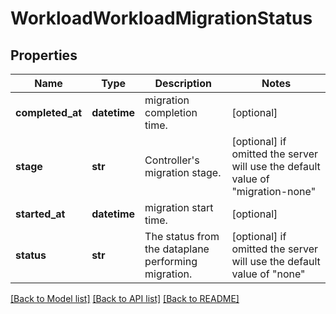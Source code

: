 # WorkloadWorkloadMigrationStatus

## Properties
Name | Type | Description | Notes
------------ | ------------- | ------------- | -------------
**completed_at** | **datetime** | migration completion time. | [optional] 
**stage** | **str** | Controller&#39;s migration stage. | [optional]  if omitted the server will use the default value of "migration-none"
**started_at** | **datetime** | migration start time. | [optional] 
**status** | **str** | The status from the dataplane performing migration. | [optional]  if omitted the server will use the default value of "none"

[[Back to Model list]](../README.md#documentation-for-models) [[Back to API list]](../README.md#documentation-for-api-endpoints) [[Back to README]](../README.md)


